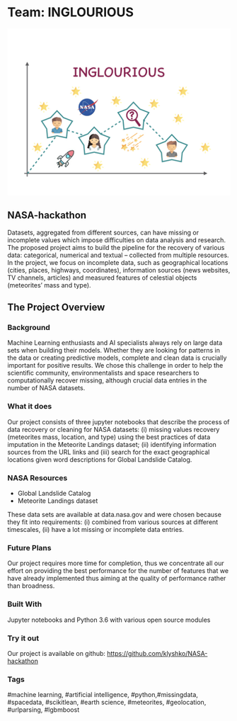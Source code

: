# Team: INGLOURIOUS

![description](teamname.jpeg)

## NASA-hackathon

Datasets, aggregated from different sources, can have missing or incomplete values which impose difficulties on data analysis and research. The proposed project aims to build the pipeline for the recovery of various data: categorical, numerical and textual – collected from multiple resources. In the project, we focus on incomplete data, such as geographical locations (cities, places, highways, coordinates), information sources (news websites, TV channels, articles) and measured features of celestial objects (meteorites’ mass and type).

## The Project Overview 

### Background 
Machine Learning enthusiasts and AI specialists always rely on large data sets when building their models. Whether they are looking for patterns in the data or creating predictive models, complete and clean data is crucially important for positive results. We chose this challenge in order to help the scientific community, environmentalists and space researchers to computationally recover missing, although crucial data entries in the number of NASA datasets. 

### What it does 
Our project consists of three jupyter notebooks that describe the process of data recovery or cleaning for NASA datasets: (i) missing values recovery (meteorites mass, location, and type) using the best practices of data imputation in the Meteorite Landings dataset; (ii) identifying information sources from the URL links and (iii) search for the exact geographical locations given word descriptions for Global Landslide Catalog.

### NASA Resources 

- Global Landslide Catalog
- Meteorite Landings dataset

These data sets are available at data.nasa.gov and were chosen because they fit into requirements: (i) combined from various sources at different timescales, (ii) have a lot missing or incomplete data entries.

### Future Plans 
Our project requires more time for completion, thus we concentrate all our effort on providing the best performance for the number of features that we have already implemented thus aiming at the quality of performance rather than broadness. 


### Built With 
Jupyter notebooks and Python 3.6 with various open source modules

### Try it out 
Our project is available on github: https://github.com/klyshko/NASA-hackathon

### Tags 
#machine learning, #artificial intelligence, #python,#missingdata, #spacedata, #scikitlean, #earth science, #meteorites, #geolocation, #urlparsing, #lgbmboost 

